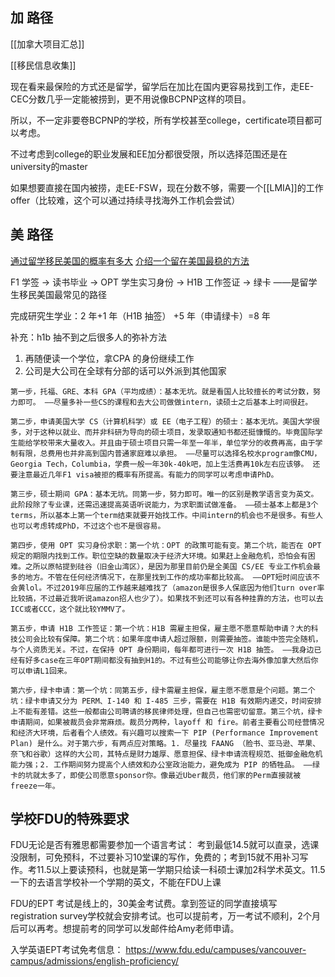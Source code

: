 ## 加 路径
[[加拿大项目汇总]]

[[移民信息收集]]

现在看来最保险的方式还是留学，留学后在加比在国内更容易找到工作，走EE-CEC分数几乎一定能被捞到，更不用说像BCPNP这样的项目。

所以，不一定非要卷BCPNP的学校，所有学校甚至college，certificate项目都可以考虑。

不过考虑到college的职业发展和EE加分都很受限，所以选择范围还是在university的master

如果想要直接在国内被捞，走EE-FSW，现在分数不够，需要一个[[LMIA]]的工作offer（比较难，这个可以通过持续寻找海外工作机会尝试）


## 美 路径
[通过留学移民美国的概率有多大](https://zhuanlan.zhihu.com/p/354312617)
[介绍一个留在美国最稳的方法](https://pincong.rocks/article/7421)

F1 学签 -> 读书毕业 -> OPT 学生实习身份 -> H1B 工作签证 -> 绿卡 ——是留学生移民美国最常见的路径

完成研究生学业：2 年+1 年（H1B 抽签） +5 年（申请绿卡）=8 年

补充：h1b 抽不到之后很多人的弥补方法
1.  再随便读一个学位，拿CPA 的身份继续工作
2.  公司是大公司在全球有分部的话可以外派到其他国家

```
第一步，托福、GRE、本科 GPA（平均成绩）：基本无坑。就是看国人比较擅长的考试分数，努力即可。 —–尽量多补一些CS的课程和去大公司做做intern，读硕士之后基本上时间很赶。

第二步，申请美国大学 CS（计算机科学）或 EE（电子工程）的硕士：基本无坑。美国大学很多，对于这种以就业、而并非科研为导向的硕士项目，发录取通知书都还挺慷慨的。毕竟国际学生能给学校带来大量收入。并且由于硕士项目只需一年至一年半，单位学分的收费再高，由于学制有限，总费用也并非高到国内普通家庭难以承担。 —–尽量可以选择名校水program像CMU，Georgia Tech，Columbia，学费一般一年30k-40k吧，加上生活费再10k左右应该够。 还要注意最近几年F1 visa被拒的概率有所提高。有能力的同学可以考虑申请PhD。

第三步，硕士期间 GPA：基本无坑。同第一步，努力即可。唯一的区别是教学语言变为英文。此阶段除了专业课，还需迅速提高英语听说能力，为求职面试做准备。 —–硕士基本上都是3个terms，所以基本上第一个term结束就要开始找工作。中间intern的机会也不是很多。有些人也可以考虑转成PhD，不过这个也不是很容易。

第四步，使用 OPT 实习身份求职：第一个坑：OPT 的政策可能有变。第二个坑，能否在 OPT 规定的期限内找到工作。职位空缺的数量取决于经济大环境。如果赶上金融危机，恐怕会有困难。之所以原帖提到硅谷（旧金山湾区），是因为那里目前仍是全美国 CS/EE 专业工作机会最多的地方。不管在任何经济情况下，在那里找到工作的成功率都比较高。 —–OPT短时间应该不会黄lol。不过2019年应届的工作越来越难找了（amazon是很多人保底因为他们turn over率比较搞，不过最近我听说amazon招人也少了）。如果找不到还可以有各种挂靠的方法，也可以去ICC或者CCC，这个就比较YMMV了。

第五步，申请 H1B 工作签证：第一个坑：H1B 需雇主担保，雇主愿不愿意帮助申请？大的科技公司会比较有保障。第二个坑：如果年度申请人超过限额，则需要抽签。谁能中签完全随机，与个人资质无关。不过，在保持 OPT 身份期间，每年都可进行一次 H1B 抽签。 —–我身边已经有好多case在三年OPT期间都没有抽到H1的。不过有些公司能够让你去海外像加拿大然后你可以申请L1回来。

第六步，绿卡申请：第一个坑：同第五步，绿卡需雇主担保，雇主愿不愿意是个问题。第二个坑：绿卡申请又分为 PERM、I-140 和 I-485 三步，需要在 H1B 有效期内递交，时间安排上不能有差错。这些一般都由公司聘请的移民律师处理，但自己也需密切留意。第三个坑，绿卡申请期间，如果被裁员会非常麻烦。裁员分两种，layoff 和 fire。前者主要看公司经营情况和经济大环境，后者看个人绩效。有兴趣可以搜索一下 PIP (Performance Improvement Plan) 是什么。对于第六步，有两点应对策略。1. 尽量找 FAANG （脸书、亚马逊、苹果、奈飞和谷歌）这样的大公司，其特点是财力雄厚、愿意担保、绿卡申请流程规范、抵御金融危机能力强；2. 工作期间努力提高个人绩效和办公室政治能力，避免成为 PIP 的牺牲品。 —–绿卡的坑就太多了，即使公司愿意sponsor你。像最近Uber裁员，他们家的Perm直接就被freeze一年。
```



## 学校FDU的特殊要求
FDU无论是否有雅思都需要参加一个语言考试：
考到最低14.5就可以直录，选课没限制，可免预科，不过要补习10堂课的写作，免费的；考到15就不用补习写作。考11.5以上要读预科，也就是第一学期只给读一科硕士课加2科学术英文。11.5一下的️去语言学校补一个学期的英文，不能在FDU上课

FDU的EPT 考试是线上的，30美金考试费。拿到签证的同学直接填写registration survey学校就会安排考试。也可以提前考，万一考试不顺利，2个月后可以再考。想提前考的同学可以发邮件给Amy老师申请。

入学英语EPT考试免考信息：
https://www.fdu.edu/campuses/vancouver-campus/admissions/english-proficiency/



